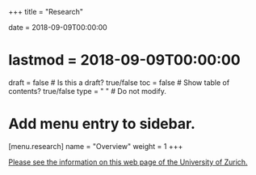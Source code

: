+++
title = "Research"

date = 2018-09-09T00:00:00
# lastmod = 2018-09-09T00:00:00

draft = false  # Is this a draft? true/false
toc = false  # Show table of contents? true/false
type = " "  # Do not modify.

# Add menu entry to sidebar.
[menu.research]
  name = "Overview"
  weight = 1
+++

[Please see the information on this web page of the University of Zurich.](https://www.ieu.uzh.ch/en/research/ecology/extinction.html)

